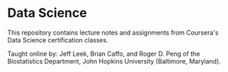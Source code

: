 # Data Science
This repository contains lecture notes and assignments from Coursera's Data Science certification classes.

Taught online by:
Jeff Leek, Brian Caffo, and Roger D. Peng of the Biostatistics Department,
John Hopkins University (Baltimore, Maryland).
